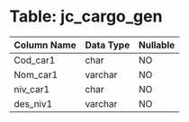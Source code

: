 # Table: jc_cargo_gen

| Column Name | Data Type | Nullable |
|-------------|-----------|----------|
| Cod_car1 | char | NO |
| Nom_car1 | varchar | NO |
| niv_car1 | char | NO |
| des_niv1 | varchar | NO |
